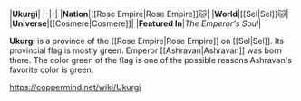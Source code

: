 |**Ukurgi**|
|-|-|
|**Nation**|[[Rose Empire\|Rose Empire]]🐱︎|
|**World**|[[Sel\|Sel]]🐱︎|
|**Universe**|[[Cosmere\|Cosmere]]|
|**Featured In**|*The Emperor's Soul*|

**Ukurgi** is a province of the [[Rose Empire\|Rose Empire]] on [[Sel\|Sel]].
Its provincial flag is mostly green. Emperor [[Ashravan\|Ashravan]] was born there. The color green of the flag is one of the possible reasons Ashravan's favorite color is green.



https://coppermind.net/wiki/Ukurgi
